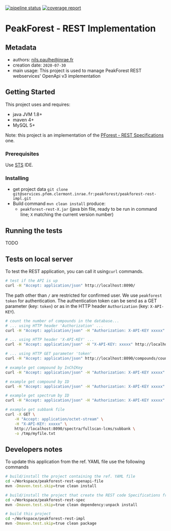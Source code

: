 [![pipeline status](https://services.pfem.clermont.inrae.fr/gitlab/peakforest/peakforest-rest-impl/badges/dev/pipeline.svg)](https://services.pfem.clermont.inrae.fr/gitlab/peakforest/peakforest-rest-impl/commits/dev)
[![coverage report](https://services.pfem.clermont.inrae.fr/gitlab/peakforest/peakforest-rest-impl/badges/dev/coverage.svg)](https://services.pfem.clermont.inrae.fr/gitlab/peakforest/peakforest-rest-impl/commits/dev)

# PeakForest - REST Implementation

## Metadata

* authors: <nils.paulhe@inrae.fr>
* creation date: `2020-07-30`
* main usage: This project is used to manage PeakForest REST webservices' OpenApi v3 implementation

## Getting Started

This project uses and requires:

- java JVM 1.8+
- maven 4+
- MySQL 5+

Note: this project is an implementation of the [PForest - REST Specifications](https://services.pfem.clermont.inrae.fr/gitlab/peakforest/peakforest-rest-spec) one.

### Prerequisites

Use [STS](https://spring.io/tools) IDE.

### Installing

- get project data `git clone git@services.pfem.clermont.inrae.fr:peakforest/peakforest-rest-impl.git`
- Build command `mvn clean install` produce:
   - `peakforest-rest-X.jar` (java bin file, ready to be run in command line; `X` matching the current version number)

## Running the tests

TODO

## Tests on local server

To test the REST application, you can call it using`curl` commands.

```bash
# test if the API is up
curl -H "Accept: application/json" http://localhost:8090/
```

The path other than `/` are restricted for confirmed user. 
We use `peakforest token` for authentication. 
The authentication token can be send as a GET parameter (key: `token`) or as in the HTTP header `Authorization` (key: `X-API-KEY`).

```bash
# count the number of compounds in the database...
# ... using HTTP header 'Authorization' ...
curl -H "Accept: application/json" -H "Authorization: X-API-KEY xxxxx" http://localhost:8090/compounds/count

# ... using HTTP header 'X-API-KEY' ...
curl -H "Accept: application/json" -H "X-API-KEY: xxxxx" http://localhost:8090/compounds/count

# ... using HTTP GET parameter 'token'
curl -H "Accept: application/json" http://localhost:8090/compounds/count?token=xxxxx

# example get compound by InChIKey
curl -H "Accept: application/json" -H "Authorization: X-API-KEY xxxxx" http://localhost:8090/compound/ZZVUWRFHKOJYTH-UHFFFAOYSA-N

# example get compound by ID
curl -H "Accept: application/json" -H "Authorization: X-API-KEY xxxxx" http://localhost:8090/compound/PFc000186

# example get spectrum by ID
curl -H "Accept: application/json" -H "Authorization: X-API-KEY xxxxx" http://localhost:8090/spectrum/PFs000025

# example get subbank file
curl -X GET \
	-H "Accept: application/octet-stream" \
	-H "X-API-KEY: xxxxx" \
	http://localhost:8090/spectra/fullscan-lcms/subbank \
	-o /tmp/myfile.txt
```

## Developers notes

To update this application from the ref. YAML file use the following commands

```bash
# build/install the project containing the ref. YAML file
cd ~/Workspace/peakforest-rest-openapi-file
mvn -Dmaven.test.skip=true clean install

# build/install the project that create the REST code Specifications from the ref. YAML file
cd ~/Workspace/peakforest-rest-spec
mvn -Dmaven.test.skip=true clean dependency:unpack install

# build this project
cd ~/Workspace/peakforest-rest-impl
mvn -Dmaven.test.skip=true clean package
```

<!-- 
### Break down into end to end tests

Explain what these tests test and why

```
Give an example
```

### And coding style tests

Explain what these tests test and why

```
Give an example
```

## Deployment

Add additional notes about how to deploy this on a live system

## Built With

* [Dropwizard](http://www.dropwizard.io/1.0.2/docs/) - The web framework used
* [Maven](https://maven.apache.org/) - Dependency Management
* [ROME](https://rometools.github.io/rome/) - Used to generate RSS Feeds

## Contributing

Please read [CONTRIBUTING.md](https://gist.github.com/PurpleBooth/b24679402957c63ec426) for details on our code of conduct, and the process for submitting pull requests to us.

## Versioning

We use [GitLab](https://services.pfem.clermont.inrae.fr/gitlab/your/project) for versioning. 
For the versions available, see the [tags on this repository](https://services.pfem.clermont.inrae.fr/gitlab/your/project/tags). 

## Authors

* **Firstname lastname** - *Initial work* - 

See also the list of [contributors](https://services.pfem.clermont.inrae.fr/gitlab/your/projectcontributors) who participated in this project.

## License

This project is licensed under the XXX License - see the [LICENSE.md](LICENSE.md) file for details

## Acknowledgments

* Hat tip to anyone whose code was used
* Inspiration
* etc
-->
